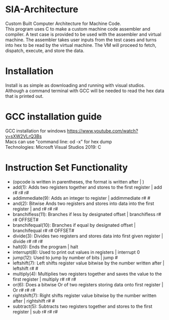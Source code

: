 # SIA-Architecture
Custom Built Computer Architecture for Machine Code. <br />
This program uses C to make a custom machine code assembler and compiler. A test case is provided to be used with the assembler and virtual machine. The assembler takes user inputs from the test cases and turns into hex to be read by the virtual machine.
The VM will proceed to fetch, dispatch, execute, and store the data.

# Installation
Install is as simple as downloading and running with visual studios. <br />
Although a command terminal with GCC will be needed to read the hex data that is printed out.

# GCC installation guide
GCC installation for windows https://www.youtube.com/watch?v=sXW2VLrQ3Bs <br />
Macs can use "command line: od -x" for hex dump <br />
Technologies: Microsft Visual Studios 2019: C 

# Instruction Set Functionality
* (opcode is written in parentheses, the format is written after | )
* add(1): Adds two registers together and stores to the first register | add r# r# r#
* addimmediate(9): Adds an integer to register | addimmediate r# #
* and(2): Bitwise Ands two registers and stores into data into the first register | and r# r# r#
* branchifless(11): Branches if less by designated offset | branchifless r# r# OFFSET#
* branchifequal(10): Branches if equal by designated offset | branchifequal r# r# OFFSET#
* divide(3): Divides two registers and stores data into first given register | divide r# r# r#
* halt(0): Ends the program | halt
* interrupt(8): Used to print out values in registers | interrupt 0
* jump(12): Used to jump by number of bits | jump #
* leftshift(7): Left shifts register value bitwise by the number written after | leftshift r# #
* multiply(4): Multiplies two registers together and saves the value to the first register | multiply r# r# r#
* or(6): Does a bitwise Or of two registers storing data onto first register | Or r# r# r#
* rightshift(7): Right shifts register value bitwise by the number written after | rightshift r# #
* subtract(5): Subtracts two registers together and stores to the first register | sub r# r# r#
